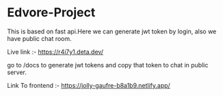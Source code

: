 # Edvore-Project

This is based on fast api.Here we can generate jwt token by login, also we have public chat room.

Live link :- https://r4i7y1.deta.dev/

go to /docs to generate jwt tokens and copy that token to chat in public server.

Link To frontend :- https://jolly-gaufre-b8a1b9.netlify.app/